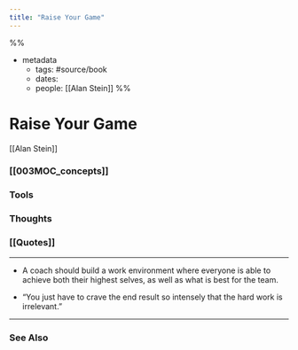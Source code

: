 ```yaml
---
title: "Raise Your Game"
---
```

%%
- metadata
	- tags: #source/book
	- dates: 
	- people: [[Alan Stein]]
%%

# Raise Your Game
[[Alan Stein]]

### [[003MOC_concepts]]

### Tools

### Thoughts

### [[Quotes]]
---

- A coach should build a work environment where everyone is able to achieve both their highest selves, as well as what is best for the team.

- “You just have to crave the end result so intensely that the hard work is irrelevant.”


----
### See Also
